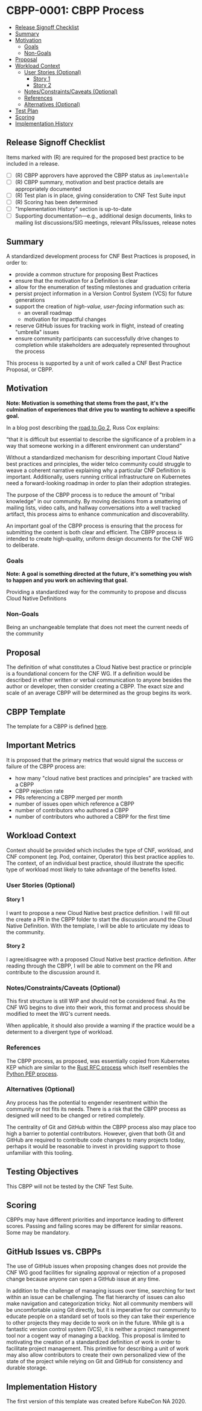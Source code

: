 <!-- Created from CBPP template v1.0
     Major: changes when we add or remove sections or demands for information
     Minor: changes when we alter formatting without changing content requirements
     Keep the first line of this comment in your best practice,
     to help us track formatting updates -->

# **CBPP-0001: CBPP Process**

- [Release Signoff Checklist](#release-signoff-checklist)
- [Summary](#summary)
- [Motivation](#motivation)
  - [Goals](#goals)
  - [Non-Goals](#non-goals)
- [Proposal](#proposal)
- [Workload Context](#workload-context)
  - [User Stories (Optional)](#user-stories-optional)
    - [Story 1](#story-1)
    - [Story 2](#story-2)
  - [Notes/Constraints/Caveats (Optional)](#notesconstraintscaveats-optional)
  - [References](#references)
  - [Alternatives (Optional)](#alternatives-optional)
- [Test Plan](#testing-objectives)
- [Scoring](#scoring)
- [Implementation History](#implementation-history)

## **Release Signoff Checklist**

Items marked with (R) are required for the proposed best practice to be included in a release.

- [ ] (R) CBPP approvers have approved the CBPP status as `implementable`
- [ ] (R) CBPP summary, motivation and best practice details are appropriately documented
- [ ] (R) Test plan is in place, giving consideration to CNF Test Suite input
- [ ] (R) Scoring has been determined
- [ ]   "Implementation History" section is up-to-date
- [ ]    Supporting documentation—e.g., additional design documents, links to mailing list discussions/SIG meetings, relevant PRs/issues, release notes

## **Summary**

A standardized development process for CNF Best Practices is proposed, in order to:

- provide a common structure for proposing Best Practices
- ensure that the motivation for a Definition is clear
- allow for the enumeration of testing milestones and graduation criteria
- persist project information in a Version Control System (VCS) for future generations
- support the creation of _high-value, user-facing_ information such as:
  - an overall roadmap
  - motivation for impactful changes
- reserve GitHub issues for tracking work in flight, instead of creating "umbrella" issues
- ensure community participants can successfully drive changes to completion while stakeholders are adequately represented throughout the process

This process is supported by a unit of work called a CNF Best Practice Proposal, or CBPP.

## **Motivation**

__Note: Motivation is something that stems from the past, it's the culmination of experiences that drive you to wanting to achieve a specific goal.__

In a blog post describing the [road to Go 2](https://blog.golang.org/toward-go2), Russ Cox explains:

“that it is difficult but essential to describe the significance of a problem in a way that someone working in a different environment can understand”

Without a standardized mechanism for describing important Cloud Native best practices and principles, the wider telco community could struggle to weave a coherent narrative explaining why a particular CNF Definition is important. Additionally, users running critical infrastructure on Kubernetes need a forward-looking roadmap in order to plan their adoption strategies.

The purpose of the CBPP process is to reduce the amount of "tribal knowledge" in our community. By moving decisions from a smattering of mailing lists, video calls, and hallway conversations into a well tracked artifact, this process aims to enhance communication and discoverability.

An important goal of the CBPP process is ensuring that the process for submitting the content is both clear and efficient. The CBPP process is intended to create high-quality, uniform design documents for the CNF WG to deliberate.

### **Goals**

__Note:  A goal is something directed at the future, it's something you wish to happen and you work on achieving that goal.__

Providing a standardized way for the community to propose and discuss Cloud Native Definitions

### **Non-Goals**

Being an unchangeable template that does not meet the current needs of the community

## **Proposal**

The definition of what constitutes a Cloud Native best practice or principle is a foundational concern for the CNF WG. If a definition would be described in either written or verbal communication to anyone besides the author or developer, then consider creating a CBPP. The exact size and scale of an average CBPP will be determined as the group begins its work.

## **CBPP Template**

The template for a CBPP is defined [here](./NNNN-cbpp-template.md).

## **Important Metrics**

It is proposed that the primary metrics that would signal the success or failure of the CBPP process are:

- how many "cloud native best practices and principles" are tracked with a CBPP
- CBPP rejection rate
- PRs referencing a CBPP merged per month
- number of issues open which reference a CBPP
- number of contributors who authored a CBPP
- number of contributors who authored a CBPP for the first time

## **Workload Context**

Context should be provided which includes the type of CNF, workload, and CNF component (eg. Pod, container, Operator) this best practice applies to. The context, of an individual best practice, should illustrate the specific type of workload most likely to take advantage of the benefits listed.

### **User Stories (Optional)**

#### **Story 1**

I want to propose a new Cloud Native best practice definition. I will fill out the create a PR in the CBPP folder to start the discussion around the Cloud Native Definition. With the template, I will be able to articulate my ideas to the community.

#### **Story 2**

I agree/disagree with a proposed Cloud Native best practice definition. After reading through the CBPP, I will be able to comment on the PR and contribute to the discussion around it.

### **Notes/Constraints/Caveats (Optional)**

This first structure is still WIP and should not be considered final. As the CNF WG begins to dive into their work, this format and process should be modified to meet the WG's current needs.

When applicable, it should also provide a warning if the practice would be a determent to a divergent type of workload.

### **References**

The CBPP process, as proposed, was essentially copied from Kubernetes KEP which are similar to the [Rust RFC process](https://github.com/rust-lang/rfcs) which itself resembles the [Python PEP process](https://www.python.org/dev/peps/pep-0001/).

### **Alternatives (Optional)**

Any process has the potential to engender resentment within the community or not fits its needs. There is a risk that the CBPP process as designed will need to be changed or retired completely.

The centrality of Git and GitHub within the CBPP process also may place too high a barrier to potential contributors. However, given that both Git and GitHub are required to contribute code changes to many projects today, perhaps it would be reasonable to invest in providing support to those unfamiliar with this tooling.

## **Testing Objectives**

This CBPP will not be tested by the CNF Test Suite.

## **Scoring**

CBPPs may have different priorities and importance leading to different scores. Passing and failing scores may be different for similar reasons. Some may be mandatory.

## **GitHub Issues vs. CBPPs**

The use of GitHub issues when proposing changes does not provide the CNF WG good facilities for signaling approval or rejection of a proposed change because anyone can open a GitHub issue at any time.

In addition to the challenge of managing issues over time, searching for text within an issue can be challenging. The flat hierarchy of issues can also make navigation and categorization tricky. Not all community members will be uncomfortable using Git directly, but it is imperative for our community to educate people on a standard set of tools so they can take their experience to other projects they may decide to work on in the future. While git is a fantastic version control system (VCS), it is neither a project management tool nor a cogent way of managing a backlog. This proposal is limited to motivating the creation of a standardized definition of work in order to facilitate project management. This primitive for describing a unit of work may also allow contributors to create their own personalized view of the state of the project while relying on Git and GitHub for consistency and durable storage.

## **Implementation History**

The first version of this template was created before KubeCon NA 2020.
